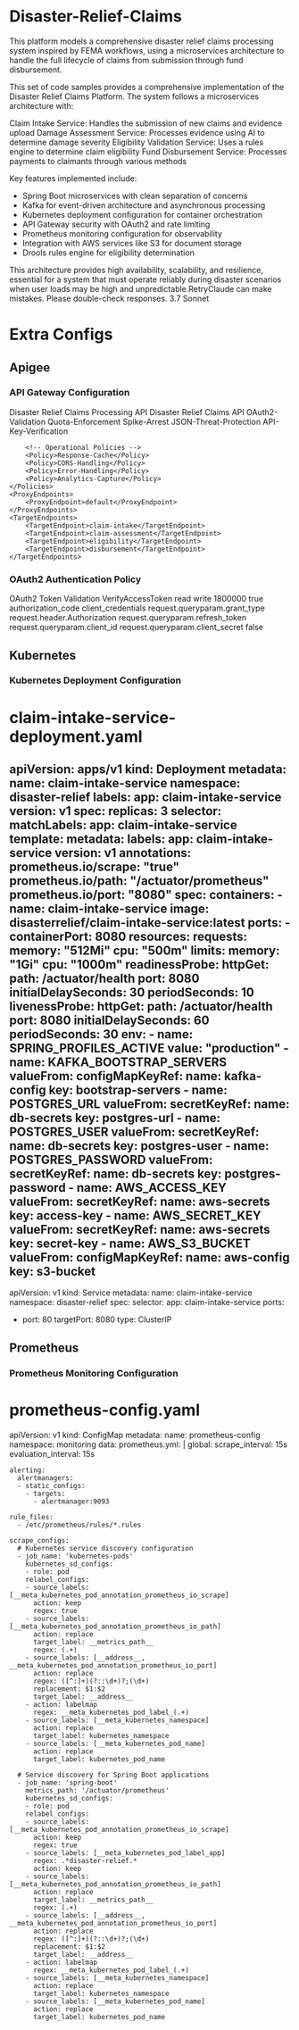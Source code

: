 # Disaster-Relief-Claims
This platform models a comprehensive disaster relief claims processing system inspired by FEMA workflows, using a microservices architecture to handle the full lifecycle of claims from submission through fund disbursement.


This set of code samples provides a comprehensive implementation of the Disaster Relief Claims Platform. The system follows a microservices architecture with:

Claim Intake Service: Handles the submission of new claims and evidence upload
Damage Assessment Service: Processes evidence using AI to determine damage severity
Eligibility Validation Service: Uses a rules engine to determine claim eligibility
Fund Disbursement Service: Processes payments to claimants through various methods

Key features implemented include:

- Spring Boot microservices with clean separation of concerns
- Kafka for event-driven architecture and asynchronous processing
- Kubernetes deployment configuration for container orchestration
- API Gateway security with OAuth2 and rate limiting
- Prometheus monitoring configuration for observability
- Integration with AWS services like S3 for document storage
- Drools rules engine for eligibility determination

This architecture provides high availability, scalability, and resilience, essential for a system that must operate reliably during disaster scenarios when user loads may be high and unpredictable.RetryClaude can make mistakes. Please double-check responses. 3.7 Sonnet

# Extra Configs
## Apigee
### API Gateway Configuration
<!-- apiproxy/disaster-relief-api.xml -->
<APIProxy revision="1" name="disaster-relief-api">
    <Description>Disaster Relief Claims Processing API</Description>
    <DisplayName>Disaster Relief Claims API</DisplayName>
    <Policies>
        <!-- Security Policies -->
        <Policy>OAuth2-Validation</Policy>
        <Policy>Quota-Enforcement</Policy>
        <Policy>Spike-Arrest</Policy>
        <Policy>JSON-Threat-Protection</Policy>
        <Policy>API-Key-Verification</Policy>
        
        <!-- Operational Policies -->
        <Policy>Response-Cache</Policy>
        <Policy>CORS-Handling</Policy>
        <Policy>Error-Handling</Policy>
        <Policy>Analytics-Capture</Policy>
    </Policies>
    <ProxyEndpoints>
        <ProxyEndpoint>default</ProxyEndpoint>
    </ProxyEndpoints>
    <TargetEndpoints>
        <TargetEndpoint>claim-intake</TargetEndpoint>
        <TargetEndpoint>claim-assessment</TargetEndpoint>
        <TargetEndpoint>eligibility</TargetEndpoint>
        <TargetEndpoint>disbursement</TargetEndpoint>
    </TargetEndpoints>
</APIProxy>

### OAuth2 Authentication Policy 
<!-- apiproxy/policies/OAuth2-Validation.xml -->
<OAuthV2 async="false" continueOnError="false" enabled="true" name="OAuth2-Validation">
    <DisplayName>OAuth2 Token Validation</DisplayName>
    <Operation>VerifyAccessToken</Operation>
    <Scope>read write</Scope>
    <ExpiresIn>1800000</ExpiresIn>
    <GenerateResponse enabled="false"/>
    <ReuseRefreshToken>true</ReuseRefreshToken>
    <SupportedGrantTypes>
        <GrantType>authorization_code</GrantType>
        <GrantType>client_credentials</GrantType>
    </SupportedGrantTypes>
    <GrantType>request.queryparam.grant_type</GrantType>
    <AccessToken>request.header.Authorization</AccessToken>
    <RefreshToken>request.queryparam.refresh_token</RefreshToken>
    <ClientId>request.queryparam.client_id</ClientId>
    <ClientSecret>request.queryparam.client_secret</ClientSecret>
    <GenerateErrorResponse>false</GenerateErrorResponse>
</OAuthV2>

## Kubernetes
### Kubernetes Deployment Configuration
# claim-intake-service-deployment.yaml
apiVersion: apps/v1
kind: Deployment
metadata:
  name: claim-intake-service
  namespace: disaster-relief
  labels:
    app: claim-intake-service
    version: v1
spec:
  replicas: 3
  selector:
    matchLabels:
      app: claim-intake-service
  template:
    metadata:
      labels:
        app: claim-intake-service
        version: v1
      annotations:
        prometheus.io/scrape: "true"
        prometheus.io/path: "/actuator/prometheus"
        prometheus.io/port: "8080"
    spec:
      containers:
      - name: claim-intake-service
        image: disasterrelief/claim-intake-service:latest
        ports:
        - containerPort: 8080
        resources:
          requests:
            memory: "512Mi"
            cpu: "500m"
          limits:
            memory: "1Gi"
            cpu: "1000m"
        readinessProbe:
          httpGet:
            path: /actuator/health
            port: 8080
          initialDelaySeconds: 30
          periodSeconds: 10
        livenessProbe:
          httpGet:
            path: /actuator/health
            port: 8080
          initialDelaySeconds: 60
          periodSeconds: 30
        env:
        - name: SPRING_PROFILES_ACTIVE
          value: "production"
        - name: KAFKA_BOOTSTRAP_SERVERS
          valueFrom:
            configMapKeyRef:
              name: kafka-config
              key: bootstrap-servers
        - name: POSTGRES_URL
          valueFrom:
            secretKeyRef:
              name: db-secrets
              key: postgres-url
        - name: POSTGRES_USER
          valueFrom:
            secretKeyRef:
              name: db-secrets
              key: postgres-user
        - name: POSTGRES_PASSWORD
          valueFrom:
            secretKeyRef:
              name: db-secrets
              key: postgres-password
        - name: AWS_ACCESS_KEY
          valueFrom:
            secretKeyRef:
              name: aws-secrets
              key: access-key
        - name: AWS_SECRET_KEY
          valueFrom:
            secretKeyRef:
              name: aws-secrets
              key: secret-key
        - name: AWS_S3_BUCKET
          valueFrom:
            configMapKeyRef:
              name: aws-config
              key: s3-bucket
---
apiVersion: v1
kind: Service
metadata:
  name: claim-intake-service
  namespace: disaster-relief
spec:
  selector:
    app: claim-intake-service
  ports:
  - port: 80
    targetPort: 8080
  type: ClusterIP

## Prometheus
### Prometheus Monitoring Configuration
# prometheus-config.yaml
apiVersion: v1
kind: ConfigMap
metadata:
  name: prometheus-config
  namespace: monitoring
data:
  prometheus.yml: |
    global:
      scrape_interval: 15s
      evaluation_interval: 15s
      
    alerting:
      alertmanagers:
      - static_configs:
        - targets:
          - alertmanager:9093

    rule_files:
      - /etc/prometheus/rules/*.rules

    scrape_configs:
      # Kubernetes service discovery configuration
      - job_name: 'kubernetes-pods'
        kubernetes_sd_configs:
        - role: pod
        relabel_configs:
        - source_labels: [__meta_kubernetes_pod_annotation_prometheus_io_scrape]
          action: keep
          regex: true
        - source_labels: [__meta_kubernetes_pod_annotation_prometheus_io_path]
          action: replace
          target_label: __metrics_path__
          regex: (.+)
        - source_labels: [__address__, __meta_kubernetes_pod_annotation_prometheus_io_port]
          action: replace
          regex: ([^:]+)(?::\d+)?;(\d+)
          replacement: $1:$2
          target_label: __address__
        - action: labelmap
          regex: __meta_kubernetes_pod_label_(.+)
        - source_labels: [__meta_kubernetes_namespace]
          action: replace
          target_label: kubernetes_namespace
        - source_labels: [__meta_kubernetes_pod_name]
          action: replace
          target_label: kubernetes_pod_name
          
      # Service discovery for Spring Boot applications
      - job_name: 'spring-boot'
        metrics_path: '/actuator/prometheus'
        kubernetes_sd_configs:
        - role: pod
        relabel_configs:
        - source_labels: [__meta_kubernetes_pod_annotation_prometheus_io_scrape]
          action: keep
          regex: true
        - source_labels: [__meta_kubernetes_pod_label_app]
          regex: .*disaster-relief.*
          action: keep
        - source_labels: [__meta_kubernetes_pod_annotation_prometheus_io_path]
          action: replace
          target_label: __metrics_path__
          regex: (.+)
        - source_labels: [__address__, __meta_kubernetes_pod_annotation_prometheus_io_port]
          action: replace
          regex: ([^:]+)(?::\d+)?;(\d+)
          replacement: $1:$2
          target_label: __address__
        - action: labelmap
          regex: __meta_kubernetes_pod_label_(.+)
        - source_labels: [__meta_kubernetes_namespace]
          action: replace
          target_label: kubernetes_namespace
        - source_labels: [__meta_kubernetes_pod_name]
          action: replace
          target_label: kubernetes_pod_name
